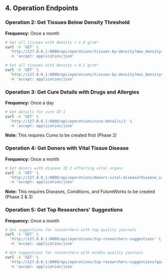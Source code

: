 ## 4. Operation Endpoints

### Operation 2: Get Tissues Below Density Threshold
**Frequency:** Once a month

```bash
# Get all tissues with density < 1.0 g/cm³
curl -X 'GET' \
  'http://127.0.0.1:8000/api/operations/tissues-by-density?max_density=1.0' \
  -H 'accept: application/json'
```

```bash
# Get all tissues with density < 0.5 g/cm³
curl -X 'GET' \
  'http://127.0.0.1:8000/api/operations/tissues-by-density?max_density=0.5' \
  -H 'accept: application/json'
```

### Operation 3: Get Cure Details with Drugs and Allergies
**Frequency:** Once a day

```bash
# Get details for cure ID 1
curl -X 'GET' \
  'http://127.0.0.1:8000/api/operations/cure-details/1' \
  -H 'accept: application/json'
```

**Note:** This requires Cures to be created first (Phase 2)

### Operation 4: Get Donors with Vital Tissue Disease
**Frequency:** Once a month

```bash
# Get donors with disease ID 2 affecting vital organs
curl -X 'GET' \
  'http://127.0.0.1:8000/api/operations/donors-vital-disease?disease_id=2' \
  -H 'accept: application/json'
```

**Note:** This requires Diseases, Conditions, and FutureWorks to be created (Phase 2 & 3)

### Operation 5: Get Top Researchers' Suggestions
**Frequency:** Once a month

```bash
# Get suggestions for researchers with top quality journals
curl -X 'GET' \
  'http://127.0.0.1:8000/api/operations/top-researchers-suggestions' \
  -H 'accept: application/json'
```

```bash
# Get suggestions for researchers with middle quality journals
curl -X 'GET' \
  'http://127.0.0.1:8000/api/operations/top-researchers-suggestions?quality=middle' \
  -H 'accept: application/json'
```

